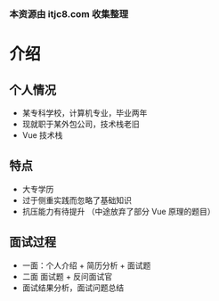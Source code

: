 ### 本资源由 itjc8.com 收集整理
# 介绍

## 个人情况

- 某专科学校，计算机专业，毕业两年
- 现就职于某外包公司，技术栈老旧
- Vue 技术栈

## 特点

- 大专学历
- 过于侧重实践而忽略了基础知识
- 抗压能力有待提升 （中途放弃了部分 Vue 原理的题目）

## 面试过程

- 一面：个人介绍 + 简历分析 + 面试题
- 二面 面试题 + 反问面试官
- 面试结果分析，面试问题总结

